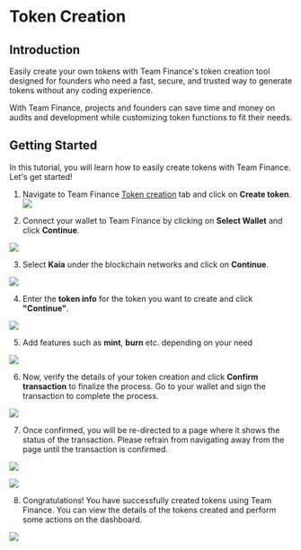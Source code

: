 # Token Creation

## Introduction

Easily create your own tokens with Team Finance's token creation tool designed for founders who need a fast, secure, and trusted way to generate tokens without any coding experience.

With Team Finance, projects and founders can save time and money on audits and development while customizing token functions to fit their needs.

## Getting Started
In this tutorial, you will learn how to easily create tokens with Team Finance. Let's get started!

1. Navigate to Team Finance [Token creation](https://app.team.finance/token-creation) tab and click on **Create token**.
![](/img/build/tools/token-management/token-creation/tc-step-1.png)

2. Connect your wallet to Team Finance by clicking on **Select Wallet** and click **Continue**.

![](/img/build/tools/token-management/token-creation/tc-step-2.png)

3. Select **Kaia** under the blockchain networks and click on **Continue**.

![](/img/build/tools/token-management/token-creation/tc-step-3.png)

4. Enter the **token info** for the token you want to create and click **"Continue"**. 

![](/img/build/tools/token-management/token-creation/tc-step-4.png)

5. Add features such as **mint**, **burn** etc. depending on your need

![](/img/build/tools/token-management/token-creation/tc-step-5.png)

6. Now, verify the details of your token creation and click **Confirm transaction** to finalize the process. Go to your wallet and sign the transaction to complete the process.

![](/img/build/tools/token-management/token-creation/tc-step-6.png)

7. Once confirmed, you will be re-directed to a page where it shows the status of the transaction. Please refrain from navigating away from the page until the transaction is confirmed.

![](/img/build/tools/token-management/token-creation/tc-step-7a.png)

![](/img/build/tools/token-management/token-creation/tc-step-7b.png)


8. Congratulations! You have successfully created tokens using Team Finance. You can view the details of the tokens created and perform some actions on the dashboard.

![](/img/build/tools/token-management/token-creation/tc-step-8.png)
